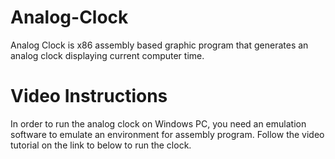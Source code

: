 # Analog-Clock
Analog Clock is x86 assembly based graphic program that generates an analog clock displaying current computer time.

# Video Instructions
In order to run the analog clock on Windows PC, you need an emulation software to emulate an environment for assembly program. Follow the video tutorial on the link to below to run the clock.
